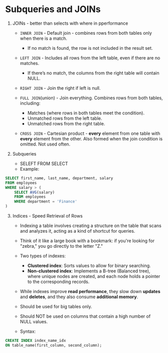 # Subqueries and JOINs

1. JOINs - better than selects with where in pperformance

    - `INNER JOIN` - Default join - combines rows from both tables only when there is a match.

        - If no match is found, the row is not included in the result set.

    - `LEFT JOIN` - Includes all rows from the left table, even if there are no matches.

        - If there’s no match, the columns from the right table will contain NULL.

    - `RIGHT JOIN` - Join the right if left is null.

    - `FULL JOIN`(union) - Join everything. Combines rows from both tables, including:

        - Matches (where rows in both tables meet the condition).
        - Unmatched rows from the left table.
        - Unmatched rows from the right table.

    - `CROSS JOIN` - Cartesian product - **every** element from one table with **every** element from the other. Also formed when the join condition is omitted. Not used often.

2. Subqueries
    - SELEFT FROM SELECT
    - Example:

```sql
SELECT first_name, last_name, department, salary
FROM employees
WHERE salary > (
	SELECT AVG(salary)
	FROM employees
	WHERE department = 'Finance'
)
```

3. Indices - Speed Retrieval of Rows

    - Indexing a table involves creating a structure on the table that scans and analyzes it, acting as a kind of shortcut for queries.

    - Think of it like a large book with a bookmark: if you're looking for "zebra," you go directly to the letter "Z."
    - Two types of indexes:
        - **Clustered index**: Sorts values to allow for binary searching.
        - **Non-clustered index**: Implements a B-tree (Balanced tree), where unique nodes are created, and each node holds a pointer to the corresponding records.
    - While indexes improve **read performance**, they slow down **updates** and **deletes**, and they also consume **additional memory**.
    - Should be used for big tables only.
    - Should NOT be used on columns that contain a high number of NULL values.
    - Syntax:

```sql
CREATE INDEX index_name_idx
ON table_name(first_column, second_column);
```

